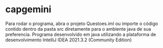 # capgemini
Para rodar o programa, abra o projeto Questoes.iml ou importe o código contido dentro da pasta src diretamente para o ambiente java de sua preferencia.
Programa desenvolvido em java utilizando a plataforma de desenvolvimento IntelliJ IDEA 2021.3.2 (Community Edition)
